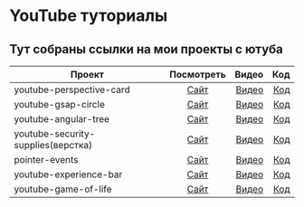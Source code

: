 # YouTube туториалы
## Тут собраны ссылки на мои проекты с ютуба

| Проект             |      Посмотреть     |  Видео | Код |
|--------------------|:-------------:|-------:|----:|
| youtube-perspective-card|  [Сайт](https://mihinov.github.io/youtube-tutorials/youtube-perspective-card/) | [Видео](https://youtube.com/watch?v=j0i9rG-YFz4&feature=shares)  |  [Код](https://github.com/mihinov/youtube-tutorials/tree/master/youtube-perspective-card)  |
| youtube-gsap-circle |    [Сайт](https://mihinov.github.io/youtube-tutorials/youtube-gsap-circle/)   |  [Видео](https://youtube.com/watch?v=FsYO00DZZXM) |  [Код](https://github.com/mihinov/youtube-tutorials/tree/master/youtube-gsap-circle) |
| youtube-angular-tree |    [Сайт](https://mihinov.github.io/youtube-tutorials/youtube-angular-tree/)   |  [Видео](https://www.youtube.com/watch?v=_wlc7C-xMb0) |  [Код](https://github.com/mihinov/youtube-tutorials/tree/master/youtube-angular-tree)  |
| youtube-security-supplies(верстка) |    [Сайт](https://mihinov.github.io/youtube-tutorials/youtube-security-supplies/)   |  [Видео](https://www.youtube.com/watch?v=PuhWKGYIsIE) |  [Код](https://github.com/mihinov/youtube-tutorials/tree/master/youtube-security-supplies)  |
| pointer-events |    [Сайт](https://mihinov.github.io/youtube-tutorials/pointer-events/)   |  [Видео](https://www.youtube.com/watch?v=rt_LeOLVgLo) |  [Код](https://github.com/mihinov/youtube-tutorials/tree/master/pointer-events)  |
| youtube-experience-bar |    [Сайт](https://mihinov.github.io/youtube-tutorials/youtube-experience-bar/)   |  [Видео](https://youtu.be/FSVwqwOcQ0Y) |  [Код](https://github.com/mihinov/youtube-tutorials/tree/master/youtube-experience-bar)  |
| youtube-game-of-life |    [Сайт](https://mihinov.github.io/youtube-tutorials/youtube-game-of-life/)   |  [Видео](https://www.youtube.com/watch?v=AA_-NpBdH1k) |  [Код](https://github.com/mihinov/youtube-tutorials/tree/master/youtube-game-of-life)  |
